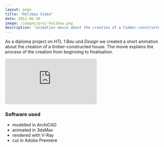 ```yaml
---
layout: page
title: "Holzbau Video"
date: 2012-06-30
image: /images/proj-holzbau.png
description: "animation movie about the creation of a timber-constructed house"
---
```

As a diploma project on *HTL 1 Bau und Design* we created a short animation about the creation of a timber-constructed house.
The movie explains the process of the creation from beginning to finalisation.

<div class="video-wrapper">
<iframe class="video" src="https://player.vimeo.com/video/63764399?color=50a162&title=0&byline=0&portrait=0" frameborder="0" webkitallowfullscreen mozallowfullscreen allowfullscreen></iframe>
</div>

### Software used
* modelled in ArchiCAD
* animated in 3dsMax
* rendered with V-Ray
* cut in Adobe Premiere

